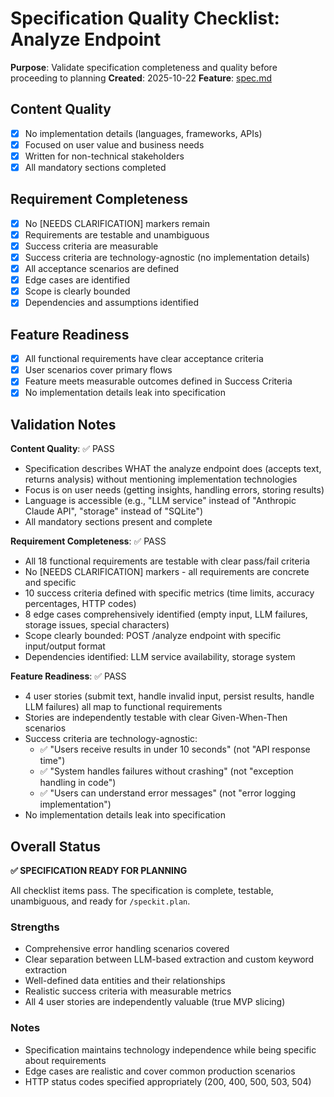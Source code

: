 # Specification Quality Checklist: Analyze Endpoint

**Purpose**: Validate specification completeness and quality before proceeding to planning
**Created**: 2025-10-22
**Feature**: [spec.md](../spec.md)

## Content Quality

- [x] No implementation details (languages, frameworks, APIs)
- [x] Focused on user value and business needs
- [x] Written for non-technical stakeholders
- [x] All mandatory sections completed

## Requirement Completeness

- [x] No [NEEDS CLARIFICATION] markers remain
- [x] Requirements are testable and unambiguous
- [x] Success criteria are measurable
- [x] Success criteria are technology-agnostic (no implementation details)
- [x] All acceptance scenarios are defined
- [x] Edge cases are identified
- [x] Scope is clearly bounded
- [x] Dependencies and assumptions identified

## Feature Readiness

- [x] All functional requirements have clear acceptance criteria
- [x] User scenarios cover primary flows
- [x] Feature meets measurable outcomes defined in Success Criteria
- [x] No implementation details leak into specification

## Validation Notes

**Content Quality**: ✅ PASS
- Specification describes WHAT the analyze endpoint does (accepts text, returns analysis) without mentioning implementation technologies
- Focus is on user needs (getting insights, handling errors, storing results)
- Language is accessible (e.g., "LLM service" instead of "Anthropic Claude API", "storage" instead of "SQLite")
- All mandatory sections present and complete

**Requirement Completeness**: ✅ PASS
- All 18 functional requirements are testable with clear pass/fail criteria
- No [NEEDS CLARIFICATION] markers - all requirements are concrete and specific
- 10 success criteria defined with specific metrics (time limits, accuracy percentages, HTTP codes)
- 8 edge cases comprehensively identified (empty input, LLM failures, storage issues, special characters)
- Scope clearly bounded: POST /analyze endpoint with specific input/output format
- Dependencies identified: LLM service availability, storage system

**Feature Readiness**: ✅ PASS
- 4 user stories (submit text, handle invalid input, persist results, handle LLM failures) all map to functional requirements
- Stories are independently testable with clear Given-When-Then scenarios
- Success criteria are technology-agnostic:
  - ✅ "Users receive results in under 10 seconds" (not "API response time")
  - ✅ "System handles failures without crashing" (not "exception handling in code")
  - ✅ "Users can understand error messages" (not "error logging implementation")
- No implementation details leak into specification

## Overall Status

**✅ SPECIFICATION READY FOR PLANNING**

All checklist items pass. The specification is complete, testable, unambiguous, and ready for `/speckit.plan`.

### Strengths
- Comprehensive error handling scenarios covered
- Clear separation between LLM-based extraction and custom keyword extraction
- Well-defined data entities and their relationships
- Realistic success criteria with measurable metrics
- All 4 user stories are independently valuable (true MVP slicing)

### Notes
- Specification maintains technology independence while being specific about requirements
- Edge cases are realistic and cover common production scenarios
- HTTP status codes specified appropriately (200, 400, 500, 503, 504)
